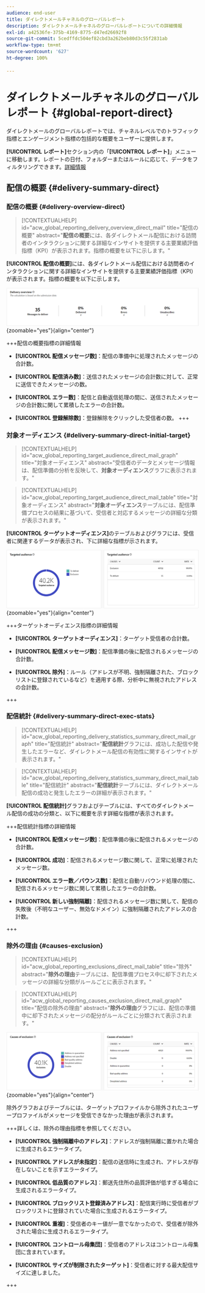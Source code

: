 ```yaml
---
audience: end-user
title: ダイレクトメールチャネルのグローバルレポート
description: ダイレクトメールチャネルのグローバルレポートについての詳細情報
exl-id: a42536fe-375b-4169-8775-d47ed26692f8
source-git-commit: 5cedffdc504ef82cbd3a262beb80d3c55f2831ab
workflow-type: tm+mt
source-wordcount: '627'
ht-degree: 100%

---
```


# ダイレクトメールチャネルのグローバルレポート {#global-report-direct}

ダイレクトメールのグローバルレポートでは、チャネルレベルでのトラフィック指標とエンゲージメント指標の包括的な概要をユーザーに提供します。

**[!UICONTROL レポート]**&#x200B;セクション内の「**[!UICONTROL レポート]**」メニューに移動します。レポートの日付、フォルダーまたはルールに応じて、データをフィルタリングできます。[詳細情報](global-reports.md)

## 配信の概要 {#delivery-summary-direct}

### 配信の概要 {#delivery-overview-direct}

>[!CONTEXTUALHELP]
>id="acw_global_reporting_delivery_overview_direct_mail"
>title="配信の概要"
>abstract="**配信の概要**&#x200B;には、各ダイレクトメール配信における訪問者のインタラクションに関する詳細なインサイトを提供する主要業績評価指標（KPI）が表示されます。指標の概要を以下に示します。"

**[!UICONTROL 配信の概要]**&#x200B;には、各ダイレクトメール配信における訪問者のインタラクションに関する詳細なインサイトを提供する主要業績評価指標（KPI）が表示されます。指標の概要を以下に示します。

![](assets/global_report_direct_mail_delivery_overview.png){zoomable=&quot;yes&quot;}{align="center"}

+++配信の概要指標の詳細情報

* **[!UICONTROL 配信メッセージ数]**：配信の準備中に処理されたメッセージの合計数。

* **[!UICONTROL 配信済み数]**：送信されたメッセージの合計数に対して、正常に送信できたメッセージの数。

* **[!UICONTROL エラー数]**：配信と自動返信処理の間に、送信されたメッセージの合計数に関して累積したエラーの合計数。

* **[!UICONTROL 登録解除数]**：登録解除をクリックした受信者の数。
+++

### 対象オーディエンス {#delivery-summary-direct-initial-target}

>[!CONTEXTUALHELP]
>id="acw_global_reporting_target_audience_direct_mail_graph"
>title="対象オーディエンス"
>abstract="受信者のデータとメッセージ情報は、配信準備の分析を反映して、**対象オーディエンス**&#x200B;グラフに表示されます。"

>[!CONTEXTUALHELP]
>id="acw_global_reporting_target_audience_direct_mail_table"
>title="対象オーディエンス"
>abstract="**対象オーディエンス**&#x200B;テーブルには、配信準備プロセスの結果に基づいて、受信者と対応するメッセージの詳細な分類が表示されます。"

**[!UICONTROL ターゲットオーディエンス]**&#x200B;のテーブルおよびグラフには、受信者に関連するデータが表示され、下に詳細な指標が示されます。

![](assets/global_report_direct_mail_targeted_audience.png){zoomable=&quot;yes&quot;}{align="center"}

+++ターゲットオーディエンス指標の詳細情報

* **[!UICONTROL ターゲットオーディエンス]**：ターゲット受信者の合計数。

* **[!UICONTROL 配信メッセージ数]**：配信準備の後に配信されるメッセージの合計数。

* **[!UICONTROL 除外]**：ルール（アドレスが不明、強制隔離された、ブロックリストに登録されているなど）を適用する際、分析中に無視されたアドレスの合計数。

+++

### 配信統計 {#delivery-summary-direct-exec-stats}

>[!CONTEXTUALHELP]
>id="acw_global_reporting_delivery_statistics_summary_direct_mail_graph"
>title="配信統計"
>abstract="**配信統計**&#x200B;グラフには、成功した配信や発生したエラーなど、ダイレクトメール配信の有効性に関するインサイトが表示されます。"

>[!CONTEXTUALHELP]
>id="acw_global_reporting_delivery_statistics_summary_direct_mail_table"
>title="配信統計"
>abstract="**配信統計**&#x200B;テーブルには、ダイレクトメール配信の成功と発生したエラーの詳細が表示されます。"

**[!UICONTROL 配信統計]**&#x200B;グラフおよびテーブルには、すべてのダイレクトメール配信の成功の分類と、以下に概要を示す詳細な指標が表示されます。

+++配信統計指標の詳細情報

* **[!UICONTROL 配信メッセージ数]**：配信準備の後に配信されるメッセージの合計数。

* **[!UICONTROL 成功]**：配信されるメッセージ数に関して、正常に処理されたメッセージ数。

* **[!UICONTROL エラー数／バウンス数]**：配信と自動リバウンド処理の間に、配信されるメッセージ数に関して累積したエラーの合計数。

* **[!UICONTROL 新しい強制隔離]**：配信されるメッセージ数に関して、配信の失敗後（不明なユーザー、無効なドメイン）に強制隔離されたアドレスの合計数。

+++

### 除外の理由 {#causes-exclusion}

>[!CONTEXTUALHELP]
>id="acw_global_reporting_exclusions_direct_mail_table"
>title="除外"
>abstract="**除外の理由**&#x200B;テーブルには、配信準備プロセス中に却下されたメッセージの詳細な分類がルールごとに表示されます。"

>[!CONTEXTUALHELP]
>id="acw_global_reporting_causes_exclusion_direct_mail_graph"
>title="配信の除外の理由"
>abstract="**除外の理由**&#x200B;グラフには、配信の準備中に却下されたメッセージの配分がルールごとに分類されて表示されます。"

![](assets/global_report_direct_mail_exclusions.png){zoomable=&quot;yes&quot;}{align="center"}

除外グラフおよびテーブルには、ターゲットプロファイルから除外されたユーザープロファイルがメッセージを受信できなかった理由が表示されます。

+++詳しくは、除外の理由指標を参照してください。

* **[!UICONTROL 強制隔離中のアドレス]**：アドレスが強制隔離に置かれた場合に生成されるエラータイプ。

* **[!UICONTROL アドレスが未指定]**：配信の送信時に生成され、アドレスが存在しないことを示すエラータイプ。

* **[!UICONTROL 低品質のアドレス]**：郵送先住所の品質評価が低すぎる場合に生成されるエラータイプ。

* **[!UICONTROL ブロックリスト登録済みアドレス]**：配信実行時に受信者がブロックリストに登録されていた場合に生成されるエラータイプ。

* **[!UICONTROL 重複]**：受信者のキー値が一意でなかったので、受信者が除外された場合に生成されるエラータイプ。

* **[!UICONTROL コントロール母集団]**：受信者のアドレスはコントロール母集団に含まれています。

* **[!UICONTROL サイズが制限されたターゲット]**：受信者に対する最大配信サイズに達しました。

+++
